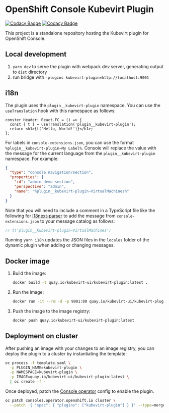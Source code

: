 # OpenShift Console Kubevirt Plugin

[![Codacy Badge](https://api.codacy.com/project/badge/Grade/0de5654cfedd45c3927410cab0cbe89b)](https://app.codacy.com/gh/kubevirt-ui/kubevirt-plugin?utm_source=github.com&utm_medium=referral&utm_content=kubevirt-ui/kubevirt-plugin&utm_campaign=Badge_Grade_Settings)
[![Codacy Badge](https://app.codacy.com/project/badge/Coverage/4d26e23b2fbc4c89b11fd0e980b6961c)](https://www.codacy.com/gh/kubevirt-ui/kubevirt-plugin/dashboard?utm_source=github.com&utm_medium=referral&utm_content=kubevirt-ui/kubevirt-plugin&utm_campaign=Badge_Coverage)

This project is a standalone repository hosting the Kubevirt plugin
for OpenShift Console.

## Local development

1. `yarn dev` to serve the plugin with webpack dev server, generating output to `dist` directory
2. run bridge with `-plugins kubevirt-plugin=http://localhost:9001`

## i18n

The plugin uses the
`plugin__kubevirt-plugin` namespace. You can use the `useTranslation` hook
with this namespace as follows:

```tsx
conster Header: React.FC = () => {
  const { t } = useTranslation('plugin__kubevirt-plugin');
  return <h1>{t('Hello, World!')}</h1>;
};
```

For labels in `console-extensions.json`, you can use the format
`%plugin__kubevirt-plugin~My Label%`. Console will replace the value with
the message for the current language from the `plugin__kubevirt-plugin`
namespace. For example:

```json
{
  "type": "console.navigation/section",
  "properties": {
    "id": "admin-demo-section",
    "perspective": "admin",
    "name": "%plugin__kubevirt-plugin~VirtualMachines%"
  }
}
```

Note that you will need to include a comment in a TypeScript file like the
following for [i18next-parser](https://github.com/i18next/i18next-parser) to
add the message from `console-extensions.json` to your message catalog as follows:

```ts
// t('plugin__kubevirt-plugin~VirtualMachines')
```

Running `yarn i18n` updates the JSON files in the `locales` folder of the
dynamic plugin when adding or changing messages.

## Docker image

1. Build the image:
   ```sh
   docker build -t quay.io/kubevirt-ui/kubevirt-plugin:latest .
   ```
2. Run the image:
   ```sh
   docker run -it --rm -d -p 9001:80 quay.io/kubevirt-ui/kubevirt-plugin:latest
   ```
3. Push the image to the image registry:
   ```sh
   docker push quay.io/kubevirt-ui/kubevirt-plugin:latest
   ```

## Deployment on cluster

After pushing an image with your changes to an image registry, you can deploy
the plugin to a cluster by instantiating the template:

```sh
oc process -f template.yaml \
  -p PLUGIN_NAME=kubevirt-plugin \
  -p NAMESPACE=kubevirt-plugin \
  -p IMAGE=quay.io/kubevirt-ui/kubevirt-plugin:latest \
  | oc create -f -
```

Once deployed, patch the
[Console operator](https://github.com/openshift/console-operator)
config to enable the plugin.

```sh
oc patch consoles.operator.openshift.io cluster \
  --patch '{ "spec": { "plugins": ["kubevirt-plugin"] } }' --type=merge
```
